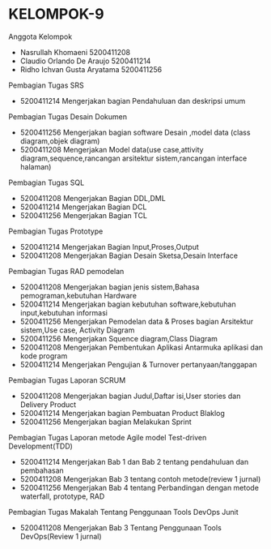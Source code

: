 # KELOMPOK-9

Anggota Kelompok
- Nasrullah Khomaeni          5200411208
- Claudio Orlando De Araujo   5200411214
- Ridho Ichvan Gusta Aryatama 5200411256

Pembagian Tugas SRS
- 5200411214 Mengerjakan bagian Pendahuluan dan deskripsi umum

Pembagian Tugas Desain Dokumen
- 5200411256 Mengerjakan bagian software Desain ,model data (class diagram,objek diagram)
- 5200411208 Mengerjakan Model data(use case,attivity diagram,sequence,rancangan arsitektur sistem,rancangan interface halaman)

Pembagian Tugas SQL
- 5200411208 Mengerjakan Bagian DDL,DML
- 5200411214 Mengerjakan Bagian DCL
- 5200411256 Mengerjakan Bagian TCL

Pembagian Tugas Prototype
- 5200411214 Mengerjakan Bagian Input,Proses,Output
- 5200411208 Mengerjakan Bagian Desain Sketsa,Desain Interface

Pembagian Tugas RAD pemodelan
- 5200411208 Mengerjakan bagian jenis sistem,Bahasa pemograman,kebutuhan Hardware
- 5200411214 Mengerjakan bagian kebutuhan software,kebutuhan input,kebutuhan informasi
- 5200411256 Mengerjakan Pemodelan data & Proses bagian Arsitektur sistem,Use case, Activity Diagram
- 5200411256 Mengerjakan Squence diagram,Class Diagram
- 5200411208 Mengerjakan Pembentukan Aplikasi Antarmuka aplikasi dan kode program
- 5200411214 Mengerjakan Pengujian & Turnover pertanyaan/tanggapan 

Pembagian Tugas Laporan SCRUM
- 5200411208 Mengerjakan bagian Judul,Daftar isi,User stories dan Delivery Product
- 5200411214 Mengerjakan bagian Pembuatan Product Blaklog
- 5200411256 Mengerjakan bagian Melakukan Sprint

Pembagian Tugas Laporan metode Agile model Test-driven Development(TDD)
- 5200411214 Mengerjakan Bab 1 dan Bab 2 tentang pendahuluan dan pembahasan
- 5200411208 Mengerjakan Bab 3 tentang contoh metode(review 1 jurnal)
- 5200411256 Mengerjakan Bab 4 tentang Perbandingan dengan metode waterfall, prototype, RAD

Pembagian Tugas Makalah Tentang Penggunaan Tools DevOps Junit
- 5200411208 Mengerjakan Bab 3 Tentang Penggunaan Tools DevOps(Review 1 jurnal)
